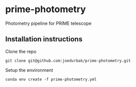 # prime-photometry
Photometry pipeline for PRIME telescope

## Installation instructions

Clone the repo

    git clone git@github.com:joedurbak/prime-photometry.git

Setup the environment

    conda env create -f prime-photometry.yml

